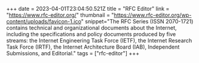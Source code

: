 +++
date = 2023-04-01T23:04:50.521Z
title = "RFC Editor"
link = "https://www.rfc-editor.org/"
thumbnail = "https://www.rfc-editor.org/wp-content/uploads/favicon-1.ico"
snippet="The RFC Series (ISSN 2070-1721) contains technical and organizational documents about the Internet, including the specifications and policy documents produced by five streams: the Internet Engineering Task Force (IETF), the Internet Research Task Force (IRTF), the Internet Architecture Board (IAB), Independent Submissions, and Editorial."
tags = ["rfc-editor"]
+++
